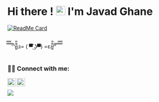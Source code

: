
   <h1>Hi there ! <img src="https://media.giphy.com/media/hvRJCLFzcasrR4ia7z/giphy.gif" width="25px"> I'm Javad Ghane 

</h1>

[![ReadMe Card](https://github-readme-stats.vercel.app/api?username=javadghane&show_icons=true&hide=[%22contribs%22])](https://github.com/javadghane/javadghane)

<br />
̿̿ ̿̿ ̿̿ ̿'̿'\̵͇̿̿\з= ( ▀ ͜͞ʖ▀) =ε/̵͇̿̿/’̿’̿ ̿ ̿̿ ̿̿ ̿̿
<br />
<br />



### 🤝🏻 Connect with me:

[<img align="left" width="22px" src="https://seeklogo.com/images/L/linkedin-new-2020-logo-E14A5D55ED-seeklogo.com.png" />](https://www.linkedin.com/in/javadroid)
[<img align="left"  width="22px" src="https://seeklogo.com/images/T/twitter-icon-circle-blue-logo-94339974C6-seeklogo.com.png" />](https://twitter.com/jghane)
<br />


<a href="https://github.com/javadghane/">
  <img align="center" src="https://github-readme-stats.vercel.app/api/top-langs/?username=javadghane&langs_count=3" />
</a>
